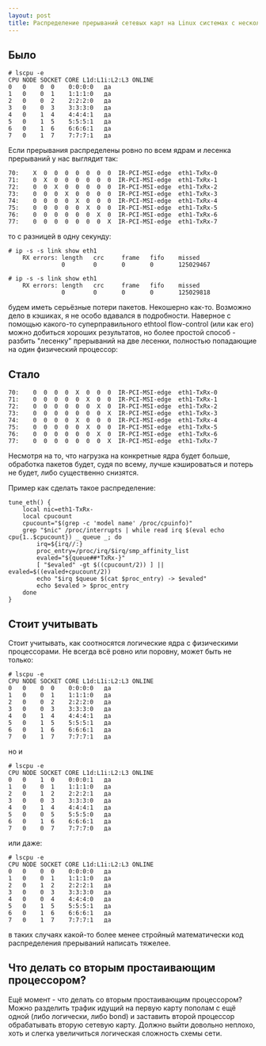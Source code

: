 ```yaml
---
layout: post
title: Распределение прерываний сетевых карт на Linux системах с несколькими физическими процессорами
---
```


## Было

```
# lscpu -e
CPU NODE SOCKET CORE L1d:L1i:L2:L3 ONLINE
0   0    0  0    0:0:0:0   да
1   0    0  1    1:1:1:0   да
2   0    0  2    2:2:2:0   да
3   0    0  3    3:3:3:0   да
4   0    1  4    4:4:4:1   да
5   0    1  5    5:5:5:1   да
6   0    1  6    6:6:6:1   да
7   0    1  7    7:7:7:1   да
```

Если прерывания распределены ровно по всем ядрам и лесенка прерываний у нас выглядит так:

```
70:    X  0  0  0  0  0  0  0  IR-PCI-MSI-edge  eth1-TxRx-0
71:    0  X  0  0  0  0  0  0  IR-PCI-MSI-edge  eth1-TxRx-1
72:    0  0  X  0  0  0  0  0  IR-PCI-MSI-edge  eth1-TxRx-2
73:    0  0  0  X  0  0  0  0  IR-PCI-MSI-edge  eth1-TxRx-3
74:    0  0  0  0  X  0  0  0  IR-PCI-MSI-edge  eth1-TxRx-4
75:    0  0  0  0  0  X  0  0  IR-PCI-MSI-edge  eth1-TxRx-5
76:    0  0  0  0  0  0  X  0  IR-PCI-MSI-edge  eth1-TxRx-6
77:    0  0  0  0  0  0  0  X  IR-PCI-MSI-edge  eth1-TxRx-7
```

то с разницей в одну секунду:

```
# ip -s -s link show eth1
    RX errors: length   crc     frame   fifo    missed
               0        0       0       0       125029467

# ip -s -s link show eth1
    RX errors: length   crc     frame   fifo    missed
               0        0       0       0       125029818
```

будем иметь серьёзные потери пакетов. Некошерно как-то. Возможно дело в кэшиках, я не особо вдавался в подробности. Наверное с помощью какого-то суперправильного ethtool flow-control (или как его) можно добиться хороших результатов, но более простой способ - разбить "лесенку" прерываний на две лесенки, полностью попадающие на один физический процессор:

## Стало

```
70:    0  0  0  0  X  0  0  0  IR-PCI-MSI-edge  eth1-TxRx-0
71:    0  0  0  0  0  X  0  0  IR-PCI-MSI-edge  eth1-TxRx-1
72:    0  0  0  0  0  0  X  0  IR-PCI-MSI-edge  eth1-TxRx-2
73:    0  0  0  0  0  0  0  X  IR-PCI-MSI-edge  eth1-TxRx-3
74:    0  0  0  0  X  0  0  0  IR-PCI-MSI-edge  eth1-TxRx-4
75:    0  0  0  0  0  X  0  0  IR-PCI-MSI-edge  eth1-TxRx-5
76:    0  0  0  0  0  0  X  0  IR-PCI-MSI-edge  eth1-TxRx-6
77:    0  0  0  0  0  0  0  X  IR-PCI-MSI-edge  eth1-TxRx-7
```

Несмотря на то, что нагрузка на конкретные ядра будет больше, обработка пакетов будет, судя по всему, лучше кэшироваться и потерь не будет, либо существенно снизятся.

Пример как сделать такое распределение:

```
tune_eth() {
	local nic=eth1-TxRx-
	local cpucount
	cpucount="$(grep -c 'model name' /proc/cpuinfo)"
	grep "$nic" /proc/interrupts | while read irq $(eval echo cpu{1..$cpucount}) _ queue _; do
		irq=${irq//:}
		proc_entry=/proc/irq/$irq/smp_affinity_list
		evaled="${queue##*TxRx-}"
		[ "$evaled" -gt $((cpucount/2)) ] || evaled=$((evaled+cpucount/2))
		echo "$irq $queue $(cat $proc_entry) -> $evaled"
		echo $evaled > $proc_entry
	done
}
```

## Стоит учитывать

Стоит учитывать, как соотносятся логические ядра с физическими процессорами. Не всегда всё ровно или поровну, может быть не только:

```
# lscpu -e
CPU NODE SOCKET CORE L1d:L1i:L2:L3 ONLINE
0   0    0  0    0:0:0:0   да
1   0    0  1    1:1:1:0   да
2   0    0  2    2:2:2:0   да
3   0    0  3    3:3:3:0   да
4   0    1  4    4:4:4:1   да
5   0    1  5    5:5:5:1   да
6   0    1  6    6:6:6:1   да
7   0    1  7    7:7:7:1   да
```

но и

```
# lscpu -e
CPU NODE SOCKET CORE L1d:L1i:L2:L3 ONLINE
0   0    1  0    0:0:0:1   да
1   0    0  1    1:1:1:0   да
2   0    1  2    2:2:2:1   да
3   0    0  3    3:3:3:0   да
4   0    1  4    4:4:4:1   да
5   0    0  5    5:5:5:0   да
6   0    1  6    6:6:6:1   да
7   0    0  7    7:7:7:0   да
```

или даже:

```
# lscpu -e
CPU NODE SOCKET CORE L1d:L1i:L2:L3 ONLINE
0   0    0  0    0:0:0:0   да
1   0    0  1    1:1:1:0   да
2   0    1  2    2:2:2:1   да
3   0    0  3    3:3:3:0   да
4   0    0  4    4:4:4:0   да
5   0    1  5    5:5:5:1   да
6   0    1  6    6:6:6:1   да
7   0    1  7    7:7:7:1   да
```

в таких случаях какой-то более менее стройный математически код распределения прерываний написать тяжелее.

## Что делать со вторым простаивающим процессором?

Ещё момент - что делать со вторым простаивающим процессором? Можно разделить трафик идущий на первую карту пополам с ещё одной (либо логически, либо bond) и заставить второй процессор обрабатывать вторую сетевую карту. Должно выйти довольно неплохо, хоть и слегка увеличиться логическая сложность схемы сети.
